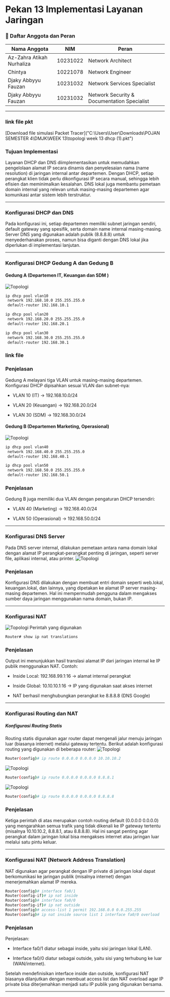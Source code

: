 #  Pekan 13 Implementasi Layanan Jaringan

### 👥 Daftar Anggota dan Peran

| Nama Anggota     | NIM        | Peran                                        |
|------------------|------------|--------------------------------------------- |
| Az-Zahra Atikah Nurhaliza | 10231022 | Network Architect |
|Chintya | 10221078 | Network Engineer |
| Djaky Abbyyu Fauzan | 10231032 | Network Services Specialist |
| Djaky Abbyyu Fauzan | 10231032 | Network Security & Documentation Specialist |
---



### link file pkt
[Download file simulasi Packet Tracer]("C:\Users\User\Downloads\POJAN SEMESTER 4\DMJK\WEEK 13\topologi week 13 dhcp (1).pkt")

### Tujuan Implementasi
Layanan DHCP dan DNS diimplementasikan untuk memudahkan pengelolaan alamat IP secara dinamis dan penyelesaian nama (name resolution) di jaringan internal antar departemen. Dengan DHCP, setiap perangkat klien tidak perlu dikonfigurasi IP secara manual, sehingga lebih efisien dan meminimalkan kesalahan. DNS lokal juga membantu pemetaan domain internal yang relevan untuk masing-masing departemen agar komunikasi antar sistem lebih terstruktur.

---

### Konfigurasi DHCP dan DNS
Pada konfigurasi ini, setiap departemen memiliki subnet jaringan sendiri, default gateway yang spesifik, serta domain name internal masing-masing. Server DNS yang digunakan adalah publik (8.8.8.8) untuk menyederhanakan proses, namun bisa diganti dengan DNS lokal jika diperlukan di implementasi lanjutan.

---

### Konfigurasi DHCP Gedung A dan Gedung B

#### Gedung A (Departemen IT, Keuangan dan SDM )
![Topologi](DHCPA.jpg)
```bash
ip dhcp pool vlan10
 network 192.168.10.0 255.255.255.0
 default-router 192.168.10.1

ip dhcp pool vlan20
 network 192.168.20.0 255.255.255.0
 default-router 192.168.20.1

ip dhcp pool vlan30
 network 192.168.30.0 255.255.255.0
 default-router 192.168.30.1
```
### link file

### Penjelasan
Gedung A melayani tiga VLAN untuk masing-masing departemen. Konfigurasi DHCP dipisahkan sesuai VLAN dan subnet-nya:

- VLAN 10 (IT) → 192.168.10.0/24

- VLAN 20 (Keuangan) → 192.168.20.0/24

- VLAN 30 (SDM) → 192.168.30.0/24

#### Gedung B (Departemen Marketing, Operasional)
![Topologi](dhcpb.jpg)
```bash
ip dhcp pool vlan40
 network 192.168.40.0 255.255.255.0
 default-router 192.168.40.1

ip dhcp pool vlan50
 network 192.168.50.0 255.255.255.0
 default-router 192.168.50.1
 ```

### Penjelasan
Gedung B juga memiliki dua VLAN dengan pengaturan DHCP tersendiri:

- VLAN 40 (Marketing) → 192.168.40.0/24

- VLAN 50 (Operasional) → 192.168.50.0/24

---

### Konfigurasi DNS Server
Pada DNS server internal, dilakukan pemetaan antara nama domain lokal dengan alamat IP perangkat-perangkat penting di jaringan, seperti server file, aplikasi internal, atau printer.
![Topologi](DNS.jpg)

### Penjelasan
Konfigurasi DNS dilakukan dengan membuat entri domain seperti web.lokal, keuangan.lokal, dan lainnya, yang dipetakan ke alamat IP server masing-masing departemen. Hal ini mempermudah pengguna dalam mengakses sumber daya jaringan menggunakan nama domain, bukan IP.

---

### Konfigurasi NAT
![Topologi](NATTRANSLATION.jpg)
Perintah yang digunakan
```bash
Router# show ip nat translations
```

### Penjelasan
Output ini menunjukkan hasil translasi alamat IP dari jaringan internal ke IP publik menggunakan NAT. Contoh:

- Inside Local: 192.168.99.1:16 → alamat internal perangkat

- Inside Global: 10.10.10.1:16 → IP yang digunakan saat akses internet

- NAT berhasil menghubungkan perangkat ke 8.8.8.8 (DNS Google)

---

### Konfigurasi Routing dan NAT
##### Konfigurasi Routing Statis
Routing statis digunakan agar router dapat mengenali jalur menuju jaringan luar (biasanya internet) melalui gateway tertentu. Berikut adalah konfigurasi routing yang digunakan di beberapa router:
![Topologi](routerGedungA.jpg)
```bash
Router(config)# ip route 0.0.0.0 0.0.0.0 10.10.10.2
```
![Topologi](routerInternet.jpg)
```bash
Router(config)# ip route 0.0.0.0 0.0.0.0 8.8.8.1
```
![Topologi](routerGedungUtama.jpg)
```bash
Router(config)# ip route 0.0.0.0 0.0.0.0 8.8.8.8
```

### Penjelasan
Ketiga perintah di atas merupakan contoh routing default (0.0.0.0 0.0.0.0) yang mengarahkan semua trafik yang tidak dikenali ke IP gateway tertentu (misalnya 10.10.10.2, 8.8.8.1, atau 8.8.8.8). Hal ini sangat penting agar perangkat dalam jaringan lokal bisa mengakses internet atau jaringan luar melalui satu pintu keluar.

---

### Konfigurasi NAT (Network Address Translation)
NAT digunakan agar perangkat dengan IP private di jaringan lokal dapat berkomunikasi ke jaringan publik (misalnya internet) dengan menerjemahkan alamat IP mereka.
```bash
Router(config)# interface fa0/1
Router(config-if)# ip nat inside
Router(config)# interface fa0/0
Router(config-if)# ip nat outside
Router(config)# access-list 1 permit 192.168.0.0 0.0.255.255
Router(config)# ip nat inside source list 1 interface fa0/0 overload
```

### Penjelasan
Penjelasan:

- Interface fa0/1 diatur sebagai inside, yaitu sisi jaringan lokal (LAN).

- Interface fa0/0 diatur sebagai outside, yaitu sisi yang terhubung ke luar (WAN/internet).

Setelah mendefinisikan interface inside dan outside, konfigurasi NAT biasanya dilanjutkan dengan membuat access list dan NAT overload agar IP private bisa diterjemahkan menjadi satu IP publik yang digunakan bersama.

---

